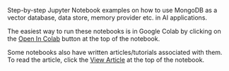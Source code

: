Step-by-step Jupyter Notebook examples on how to use MongoDB as a vector database, data store, memory provider etc. in AI applications.

The easiest way to run these notebooks is in Google Colab by clicking on the [Open In Colab](https://colab.research.google.com/assets/colab-badge.svg) button at the top of the notebook.

Some notebooks also have written articles/tutorials associated with them. To read the article, click the [View Article](https://img.shields.io/badge/View%20Article-blue) at the top of the notebook.
